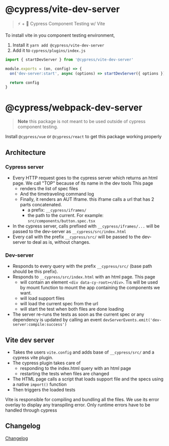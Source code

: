 # @cypress/vite-dev-server

> ⚡️ + 🌲 Cypress Component Testing w/ Vite

To install vite in you component testing environment,
1. Install it `yarn add @cypress/vite-dev-server`
2. Add it to `cypress/plugins/index.js`

```js
import { startDevServer } from '@cypress/vite-dev-server'

module.exports = (on, config) => {
  on('dev-server:start', async (options) => startDevServer({ options }))

  return config
}
```

# @cypress/webpack-dev-server

> **Note** this package is not meant to be used outside of cypress component testing.

Install `@cypress/vue` or `@cypress/react` to get this package working properly

## Architecture

### Cypress server

- Every HTTP request goes to the cypress server which returns an html page. We call "TOP" because of its name in the dev tools
    This page
    - renders the list of spec files
    - And the timetraveling command log
    - Finally, it renders an AUT Iframe. this iframe calls a url that has 2 parts concatenated.
        - a prefix: `__cypress/iframes/` 
        - the path to the current. For example: `src/components/button.spec.tsx`
- In the cypress server, calls prefixed with `__cypress/iframes/...` will be passed to the dev-server as `__cypress/src/index.html`
- Every call with the prefix `__cypress/src/` will be passed to the dev-server to deal as is, without changes.

### Dev-server

- Responds to every query with the prefix `__cypress/src/` (base path should be this prefix).
- Responds to `__cypress/src/index.html` with an html page. 
    This page
    - will contain an element `<div data-cy-root></div>`. Tis will be used by mount function to mount the app containing the components we want.
    - will load support files
    - will load the current spec from the url
    - will start the test when both files are done loading
- The server re-runs the tests as soon as the current spec or any dependency is updated by calling an event `devServerEvents.emit('dev-server:compile:success')`

## Vite dev server

- Takes the users `vite.config` and adds base of `__cypress/src/` and a cypress vite plugin.
- The cypress plugin takes care of
  - responding to the index.html query with an html page
  - restarting the tests when files are changed
- The HTML page calls a script that loads support file and the specs using a native `import()` function
- Then triggers the loaded tests

Vite is responsible for compiling and bundling all the files. We use its error overlay to display any transpiling error.
Only runtime errors have to be handled through cypress

## Changelog

[Changelog](./CHANGELOG.md)
